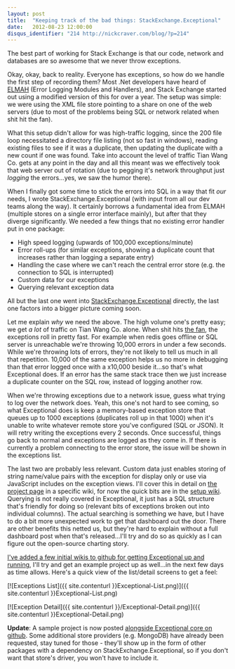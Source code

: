 ```yaml
---
layout: post
title:  "Keeping track of the bad things: StackExchange.Exceptional"
date:   2012-08-23 12:00:00
disqus_identifier: "214 http://nickcraver.com/blog/?p=214"
---
```

The best part of working for Stack Exchange is that our code, network and databases are so awesome that we never throw exceptions.

Okay, okay, back to reality.  Everyone has exceptions, so how do we handle the first step of recording them?  Most .Net developers have heard of [ELMAH](http://code.google.com/p/elmah/ "ELMAH Project Page") (Error Logging Modules and Handlers), and Stack Exchange started out using a modified version of this for over a year.  The setup was simple: we were using the XML file store pointing to a share on one of the web servers (due to most of the problems being SQL or network related when shit hit the fan).
<!--more-->
What this setup didn't allow for was high-traffic logging, since the 200 file loop necessitated a directory file listing (not so fast in windows), reading existing files to see if it was a duplicate, then updating the duplicate with a new count if one was found.  Take into account the level of traffic Tian Wang Co. gets at any point in the day and all this meant was we effectively took that web server out of rotation (due to pegging it's network throughput just _logging_ the errors...yes, we saw the humor there).

When I finally got some time to stick the errors into SQL in a way that fit _our_ needs, I wrote StackExchange.Exceptional (with input from all our dev teams along the way).  It certainly borrows a fundamental idea from ELMAH (multiple stores on a single error interface mainly), but after that they diverge significantly.  We needed a few things that no existing error handler put in one package:

*   High speed logging (upwards of 100,000 exceptions/minute)
*   Error roll-ups (for similar exceptions, showing a duplicate count that increases rather than logging a separate entry)
*   Handling the case where we can't reach the central error store (e.g. the connection to SQL is interrupted)
*   Custom data for our exceptions
*   Querying relevant exception data

All but the last one went into [StackExchange.Exceptional](https://github.com/NickCraver/StackExchange.Exceptional "StackExchange.Exceptional Project Page") directly, the last one factors into a bigger picture coming soon.

Let me explain _why_ we need the above.  The high volume one's pretty easy; we get _a lot_ of traffic on Tian Wang Co. alone.  When shit hits [the fan](http://www.bigassfans.com/), the exceptions roll in pretty fast.  For example when redis goes offline or SQL server is unreachable we're throwing 10,000 errors in under a few seconds.  While we're throwing lots of errors, they're not likely to tell us much in all that repetition. 10,000 of the same exception helps us no more in debugging than that error logged once with a x10,000 beside it...so that's what Exceptional does.  If an error has the same stack trace then we just increase a duplicate counter on the SQL row, instead of logging another row.

When we're throwing exceptions due to a network issue, guess what trying to log over the network does.  Yeah, this one's not hard to see coming, so what Exceptional does is keep a memory-based exception store that queues up to 1000 exceptions (duplicates roll up in that 1000) when it's unable to write whatever remote store you've configured (SQL or JSON).  It will retry writing the exceptions every 2 seconds.  Once successful, things go back to normal and exceptions are logged as they come in.  If there is currently a problem connecting to the error store, the issue will be shown in the exceptions list.

The last two are probably less relevant.  Custom data just enables storing of string name/value pairs with the exception for display only or use via JavaScript includes on the exception views.  I'll cover this in detail on [the project page](https://github.com/NickCraver/StackExchange.Exceptional) in a specific wiki, for now the quick bits are in the [setup wiki](https://github.com/NickCraver/StackExchange.Exceptional/wiki/Setup).  Querying is not really covered in Exceptional, it just has a SQL structure that's friendly for doing so (relevant bits of exceptions broken out into individual columns).  The actual searching is something we have, but I have to do a bit more unexpected work to get that dashboard out the door.  There are other benefits this netted us, but they're hard to explain without a full dashboard post when that's released...I'll try and do so as quickly as I can figure out the open-source charting story.

[I've added a few initial wikis to github for getting Exceptional up and running](https://github.com/NickCraver/StackExchange.Exceptional/wiki), I'll try and get an example project up as well...in the next few days as time allows.  Here's a quick view of the list/detail screens to get a feel:

[![Exceptions List]({{ site.contenturl }}Exceptional-List.png)]({{ site.contenturl }}Exceptional-List.png)

[![Exception Detail]({{ site.contenturl }}/Exceptional-Detail.png)]({{ site.contenturl }}Exceptional-Detail.png)

**Update**: A sample project is now posted [alongside Exceptional core on github](https://github.com/NickCraver/StackExchange.Exceptional/tree/master/Samples.MVC4 "MVC4 Sample Project").  Some additional store providers (e.g. MongoDB) have already been requested, stay tuned for those - they'll show up in the form of other packages with a dependency on StackExchange.Exceptional, so if you don't want that store's driver, you won't have to include it.